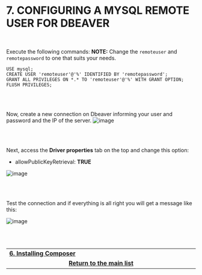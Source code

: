 # 7. CONFIGURING A MYSQL REMOTE USER FOR DBEAVER

<br>

Execute the following commands:
**NOTE:** Change the `remoteuser` and `remotepassword` to one that suits your needs.
```mysql
USE mysql;
CREATE USER 'remoteuser'@'%' IDENTIFIED BY 'remotepassword';
GRANT ALL PRIVILEGES ON *.* TO 'remoteuser'@'%' WITH GRANT OPTION;
FLUSH PRIVILEGES;
```

<br><br>

Now, create a new connection on Dbeaver informing your user and password and the IP of the server.
![image](https://user-images.githubusercontent.com/49572917/111880794-402c3d80-898c-11eb-9982-3a3fd295a86e.png)

<br><br>

Next, access the **Driver properties** tab on the top and change this option:
- allowPublicKeyRetrieval: **TRUE**

![image](https://user-images.githubusercontent.com/49572917/111880809-4f12f000-898c-11eb-9546-755da0b26072.png)

<br><br>

Test the connection and if everything is all right you will get a message like this:

![image](https://user-images.githubusercontent.com/49572917/111880888-a9ac4c00-898c-11eb-92e6-b09609a45aeb.png)

<br><br>
<div>
    <table width="9000">
        <tr>
            <td width="9000">
                <a href="https://github.com/andregalastri/tutorials/blob/main/Ubuntu%20Server/6.%20Installing%20Composer.md">
                  <b>6. Installing Composer</b>
              </a>
            </td>
            <td width="50%" align="right">
                <a href=""><b></b></a>
            </td>
        </tr>
        <tr>
            <td width="9000" colspan="2" align="center">
                <a href="">
                    <b>Return to the main list</b>
                </a>
            </td>
        </tr>
    </table>
</div>
